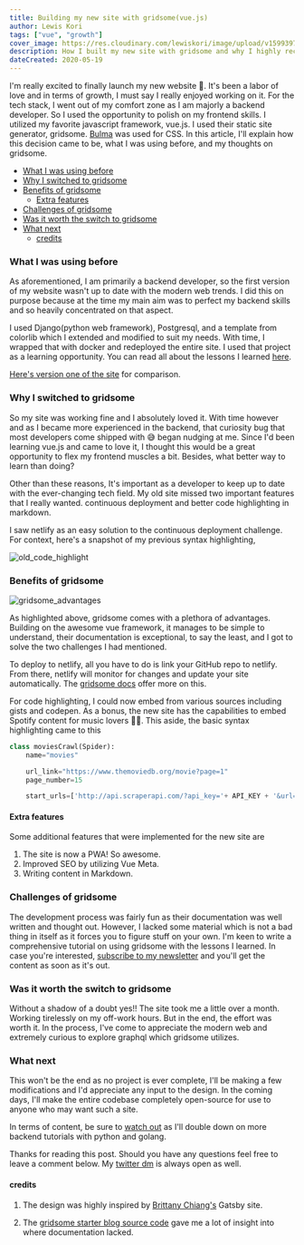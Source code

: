 ```yaml
---
title: Building my new site with gridsome(vue.js)
author: Lewis Kori
tags: ["vue", "growth"]
cover_image: https://res.cloudinary.com/lewiskori/image/upload/v1599397105/blog/tasks_m_klnqnc.png
description: How I built my new site with gridsome and why I highly recommend it
dateCreated: 2020-05-19
---
```

I'm really excited to finally launch my new website 🥳. It's been a labor of love and in terms of growth, I must say I really enjoyed working on it. For the tech stack, I went out of my comfort zone as I am majorly a backend developer. So I used the opportunity to polish on my frontend skills. I utilized my favorite javascript framework, vue.js. I used their static site generator, gridsome. [Bulma](https://bulma.io/) was used for CSS.
In this article, I'll explain how this decision came to be, what I was using before, and my thoughts on gridsome.

- [What I was using before](#what-i-was-using-before)
- [Why I switched to gridsome](#why-i-switched-to-gridsome)
- [Benefits of gridsome](#benefits-of-gridsome)
  - [Extra features](#extra-features)
- [Challenges of gridsome](#challenges-of-gridsome)
- [Was it worth the switch to gridsome](#was-it-worth-the-switch-to-gridsome)
- [What next](#what-next)
  - [credits](#credits)

### What I was using before

As aforementioned, I am primarily a backend developer, so the first version of my website wasn't up to date with the modern web trends. I did this on purpose because at the time my main aim was to perfect my backend skills and so heavily concentrated on that aspect.

I used Django(python web framework), Postgresql, and a template from colorlib which I extended and modified to suit my needs. With time, I wrapped that with docker and redeployed the entire site. I used that project as a learning opportunity. You can read all about the lessons I learned [here](https://lewiskori.com/blog/lessons-learnt-from-building-and-deploying-a-portfolio-website/).

[Here's version one of the site](https://v-one.lewiskori.com/) for comparison.

### Why I switched to gridsome

So my site was working fine and I absolutely loved it. With time however and as I became more experienced in the backend, that curiosity bug that most developers come shipped with 😅 began nudging at me. Since I'd been learning vue.js and came to love it, I thought this would be a great opportunity to flex my frontend muscles a bit. Besides, what better way to learn than doing?

Other than these reasons, It's important as a developer to keep up to date with the ever-changing tech field.
My old site missed two important features that I really wanted. continuous deployment and better code highlighting in markdown.

I saw netlify as an easy solution to the continuous deployment challenge.
For context, here's a snapshot of my previous syntax highlighting,

![old_code_highlight](https://res.cloudinary.com/lewiskori/image/upload/v1589888452/old-syntax_m5efn6.png)

### Benefits of gridsome

![gridsome_advantages](https://res.cloudinary.com/lewiskori/image/upload/v1589888523/Screenshot_2020-05-19_Modern_Site_Generator_for_Vue_js_-_Gridsome_rlv8my.png)

As highlighted above, gridsome comes with a plethora of advantages. Building on the awesome vue framework, it manages to be simple to understand, their documentation is exceptional, to say the least, and I got to solve the two challenges I had mentioned.

To deploy to netlify, all you have to do is link your GitHub repo to netlify. From there, netlify will monitor for changes and update your site automatically. The [gridsome docs](https://gridsome.org/docs/deploy-to-netlify/) offer more on this.

For code highlighting, I could now embed from various sources including gists and codepen.
As a bonus, the new site has the capabilities to embed Spotify content for music lovers 🕺🏼.
This aside, the basic syntax highlighting came to this

```python
class moviesCrawl(Spider):
    name="movies"

    url_link="https://www.themoviedb.org/movie?page=1"
    page_number=15

    start_urls=['http://api.scraperapi.com/?api_key='+ API_KEY + '&url=' + url_link + '&render=true']
```

#### Extra features

Some additional features that were implemented for the new site are

1. The site is now a PWA! So awesome.
2. Improved SEO by utilizing Vue Meta.
3. Writing content in Markdown.

### Challenges of gridsome

The development process was fairly fun as their documentation was well written and thought out.
However, I lacked some material which is not a bad thing in itself as it forces you to figure stuff on your own.
I'm keen to write a comprehensive tutorial on using gridsome with the lessons I learned. In case you're interested, [subscribe to my newsletter](https://mailchi.mp/c42286076bd8/lewiskori) and you'll get the content as soon as it's out.

### Was it worth the switch to gridsome

Without a shadow of a doubt yes!! The site took me a little over a month. Working tirelessly on my off-work hours. But in the end, the effort was worth it. In the process, I've come to appreciate the modern web and extremely curious to explore graphql which gridsome utilizes.

### What next

This won't be the end as no project is ever complete, I'll be making a few modifications and I'd appreciate any input to the design. In the coming days, I'll make the entire codebase completely open-source for use to anyone who may want such a site.

In terms of content, be sure to [watch out](https://mailchi.mp/c42286076bd8/lewiskori) as I'll double down on more backend tutorials with python and golang.

Thanks for reading this post. Should you have any questions feel free to leave a comment below. My [twitter dm](https://twitter.com/lewis_kihiu/) is always open as well.

#### credits

1. The design was highly inspired by [Brittany Chiang's](https://brittanychiang.com/) Gatsby site.

2. The [gridsome starter blog source code](https://github.com/lewis-kori/gridsome-starter-blog) gave me a lot of insight into where documentation lacked.

